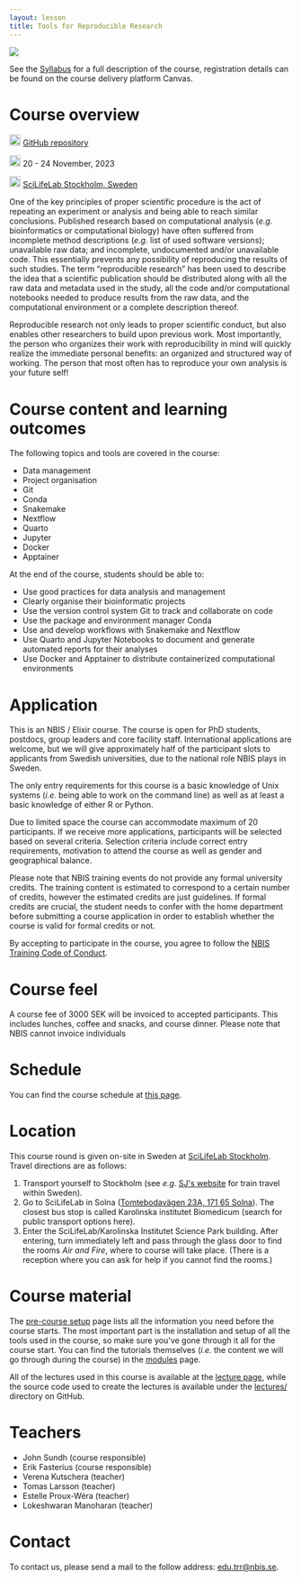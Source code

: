 ```yaml
---
layout: lesson
title: Tools for Reproducible Research
---
```


![](images/achievement-agreement-arms-1068523.jpg)

See the [Syllabus]($CANVAS_COURSE_REFERENCE$/assignments/syllabus) for a full description of the course, registration details can be found on the course delivery platform Canvas.

# Course overview

<img src="https://www.svgrepo.com/show/305241/github.svg"
    width="20" height="20"/>
[GitHub repository](https://github.com/NBISweden/workshop-reproducible-research/)

<img src="https://www.svgrepo.com/show/20800/event-date-and-time-symbol.svg"
    width="20" height="20"/>
20 - 24 November, 2023

<img src="https://www.svgrepo.com/show/4199/placeholder-on-a-map.svg"
    width="20" height="20"/>
[SciLifeLab Stockholm, Sweden](https://www.scilifelab.se/about-us/campus-solna/)

One of the key principles of proper scientific procedure is the act of
repeating an experiment or analysis and being able to reach similar
conclusions. Published research based on computational analysis (_e.g._
bioinformatics or computational biology) have often suffered from incomplete
method descriptions (_e.g._ list of used software versions); unavailable raw
data; and incomplete, undocumented and/or unavailable code. This essentially
prevents any possibility of reproducing the results of such studies. The term
“reproducible research” has been used to describe the idea that a scientific
publication should be distributed along with all the raw data and metadata used
in the study, all the code and/or computational notebooks needed to produce
results from the raw data, and the computational environment or a complete
description thereof.

Reproducible research not only leads to proper scientific conduct, but also
enables other researchers to build upon previous work. Most importantly, the
person who organizes their work with reproducibility in mind will quickly
realize the immediate personal benefits: an organized and structured way of
working. The person that most often has to reproduce your own analysis is your
future self!

# Course content and learning outcomes

The following topics and tools are covered in the course:

- Data management
- Project organisation
- Git
- Conda
- Snakemake
- Nextflow
- Quarto
- Jupyter
- Docker
- Apptainer

At the end of the course, students should be able to:

- Use good practices for data analysis and management
- Clearly organise their bioinformatic projects
- Use the version control system Git to track and collaborate on code
- Use the package and environment manager Conda
- Use and develop workflows with Snakemake and Nextflow
- Use Quarto and Jupyter Notebooks to document and generate automated reports
  for their analyses
- Use Docker and Apptainer to distribute containerized computational
  environments

# Application

This is an NBIS / Elixir course. The course is open for PhD students, postdocs,
group leaders and core facility staff. International applications are welcome,
but we will give approximately half of the participant slots to applicants from
Swedish universities, due to the national role NBIS plays in Sweden.

The only entry requirements for this course is a basic knowledge of Unix systems
(_i.e._ being able to work on the command line) as well as at least a basic
knowledge of either R or Python.

Due to limited space the course can accommodate maximum of 20 participants. If
we receive more applications, participants will be selected based on several
criteria. Selection criteria include correct entry requirements, motivation to
attend the course as well as gender and geographical balance.

Please note that NBIS training events do not provide any formal university
credits. The training content is estimated to correspond to a certain number of
credits, however the estimated credits are just guidelines. If formal credits
are crucial, the student needs to confer with the home department before
submitting a course application in order to establish whether the course is
valid for formal credits or not.

By accepting to participate in the course, you agree to follow the [NBIS
Training Code of Conduct](COURSE_ID/pages/code-of-conduct).

# Course feel

A course fee of 3000 SEK will be invoiced to accepted participants. This
includes lunches, coffee and snacks, and course dinner. Please note that NBIS
cannot invoice individuals

# Schedule

You can find the course schedule at [this page](https://uppsala.instructure.com/courses/COURSE_ID/pages/schedule).

# Location

This course round is given on-site in Sweden at [SciLifeLab
Stockholm](https://www.scilifelab.se/about-us/campus-solna/). Travel directions
are as follows:

1. Transport yourself to Stockholm (see _e.g._ [SJ's website](https://www.sj.se/)
   for train travel within Sweden).
2. Go to SciLifeLab in Solna ([Tomtebodavägen 23A, 171 65 Solna](https://goo.gl/maps/YhWgJPt44qfTe1ad9)).
   The closest bus stop is called Karolinska institutet Biomedicum (search for
   public transport options here).
3. Enter the SciLifeLab/Karolinska Institutet Science Park building. After
   entering, turn immediately left and pass through the glass door to find the
   rooms _Air and Fire_, where to course will take place. (There is a reception
   where you can ask for help if you cannot find the rooms.)

# Course material

The [pre-course setup](https://uppsala.instructure.com/courses/COURSE_ID/pages/pre-course-setup)
page lists all the information you need before the course starts. The most
important part is the installation and setup of all the tools used in the
course, so make sure you've gone through it all for the course start. You can
find the tutorials themselves (_i.e._ the content we will go through during the
course) in the [modules](https://uppsala.instructure.com/courses/COURSE_ID/modules)
page.

All of the lectures used in this course is available at the [lecture page](https://uppsala.instructure.com/courses/COURSE_ID/pages/lectures),
while the source code used to create the lectures is available under the
[lectures/](https://github.com/NBISweden/workshop-reproducible-research/tree/main/lectures)
directory on GitHub.

# Teachers

- John Sundh (course responsible)
- Erik Fasterius (course responsible)
- Verena Kutschera (teacher)
- Tomas Larsson (teacher)
- Estelle Proux-Wéra (teacher)
- Lokeshwaran Manoharan (teacher)

# Contact

To contact us, please send a mail to the follow address: [edu.trr@nbis.se](mailto:edu.trr@nbis.se).
